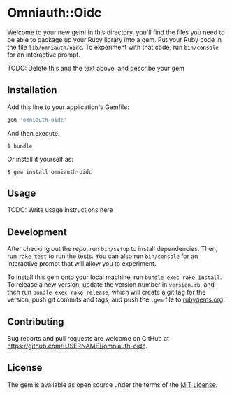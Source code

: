 # Omniauth::Oidc

Welcome to your new gem! In this directory, you'll find the files you need to be able to package up your Ruby library into a gem. Put your Ruby code in the file `lib/omniauth/oidc`. To experiment with that code, run `bin/console` for an interactive prompt.

TODO: Delete this and the text above, and describe your gem

## Installation

Add this line to your application's Gemfile:

```ruby
gem 'omniauth-oidc'
```

And then execute:

    $ bundle

Or install it yourself as:

    $ gem install omniauth-oidc

## Usage

TODO: Write usage instructions here

## Development

After checking out the repo, run `bin/setup` to install dependencies. Then, run `rake test` to run the tests. You can also run `bin/console` for an interactive prompt that will allow you to experiment.

To install this gem onto your local machine, run `bundle exec rake install`. To release a new version, update the version number in `version.rb`, and then run `bundle exec rake release`, which will create a git tag for the version, push git commits and tags, and push the `.gem` file to [rubygems.org](https://rubygems.org).

## Contributing

Bug reports and pull requests are welcome on GitHub at https://github.com/[USERNAME]/omniauth-oidc.


## License

The gem is available as open source under the terms of the [MIT License](http://opensource.org/licenses/MIT).


